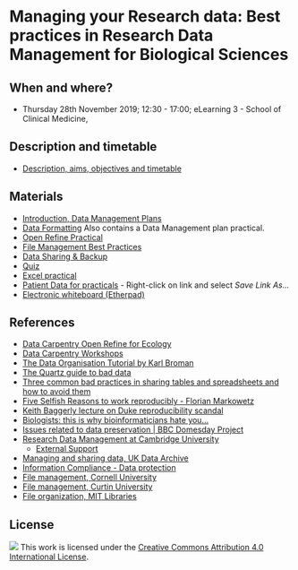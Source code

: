 # Managing your Research data: Best practices in Research Data Management for Biological Sciences

## When and where?

- Thursday 28th November 2019; 12:30 - 17:00; eLearning 3 - School of Clinical Medicine, 

## Description and timetable

- [Description, aims, objectives and timetable](index.md)

## Materials

- [Introduction, Data Management Plans](data_management.pdf)
- [Data Formatting](data_formatting.pdf) Also contains a Data Management plan practical.   
- [Open Refine Practical](refine_demo.pdf)
- [File Management Best Practices](file_management.pdf)
- [Data Sharing & Backup](data_sharing_backup.pdf)
- [Quiz](https://goo.gl/forms/njTHfyBoOqiAmDA23)
- [Excel practical](excel.md)
- [Patient Data for practicals](https://raw.githubusercontent.com/bioinformatics-core-shared-training/Managing-your-research-data/master/patient_data.txt) - Right-click on link and select *Save Link As...*
- [Electronic whiteboard (Etherpad)](https://etherpad.wikimedia.org/p/myrd28_11_19)

## References

- [Data Carpentry Open Refine for Ecology](http://www.datacarpentry.org/OpenRefine-ecology-lesson/)
- [Data Carpentry Workshops](http://lgatto.github.io/2016-05-16-CAM/)
- [The Data Organisation Tutorial by Karl Broman](http://kbroman.org/dataorg/)
- [The Quartz guide to bad data](https://github.com/Quartz/bad-data-guide/blob/master/README.md)
- [Three common bad practices in sharing tables and spreadsheets and how to avoid them](http://luisdva.github.io/pls-don't-do-this/)
- [Five Selfish Reasons to work reproducibly - Florian Markowetz](http://genomebiology.biomedcentral.com/articles/10.1186/s13059-015-0850-7)
- [Keith Baggerly lecture on Duke reproducibility scandal](https://youtu.be/7gYIs7uYbMo)
- [Biologists: this is why bioinformaticians hate you...](http://www.opiniomics.org/biologists-this-is-why-bioinformaticians-hate-you/)
- [Issues related to data preservation | BBC Domesday Project](https://en.wikipedia.org/wiki/BBC_Domesday_Project)
- [Research Data Management at Cambridge University](www.data.cam.ac.uk)
  - [External Support](https://www.data.cam.ac.uk/support/external)
- [Managing and sharing data, UK Data Archive](http://www.data-archive.ac.uk/media/2894/managingsharing.pdf)
- [Information Compliance - Data protection](https://www.information-compliance.admin.cam.ac.uk/data-protection)
- [File management, Cornell University](https://data.research.cornell.edu/content/file-management)
- [File management, Curtin University](http://libguides.library.curtin.edu.au/c.php?g=202401&p=1333189)
- [File organization, MIT Libraries](https://libraries.mit.edu/data-management/files/2014/05/file-organization-july2014.pdf)

## License

![](https://i.creativecommons.org/l/by/4.0/88x31.png) This work is licensed under the [Creative Commons Attribution 4.0 International License](http://creativecommons.org/licenses/by/4.0/).
